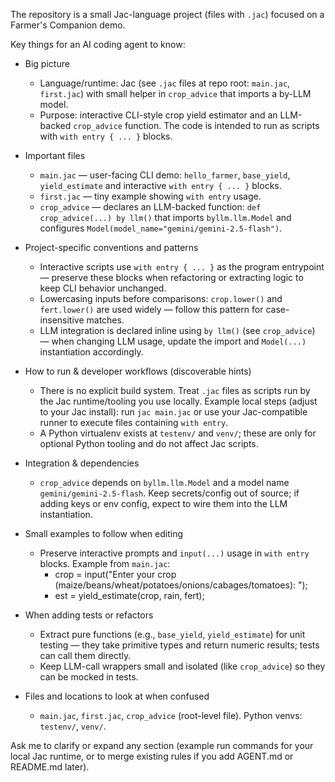 The repository is a small Jac-language project (files with `.jac`) focused on a Farmer's Companion demo.

Key things for an AI coding agent to know:

- Big picture
  - Language/runtime: Jac (see `.jac` files at repo root: `main.jac`, `first.jac`) with small helper in `crop_advice` that imports a by-LLM model.
  - Purpose: interactive CLI-style crop yield estimator and an LLM-backed `crop_advice` function. The code is intended to run as scripts with `with entry { ... }` blocks.

- Important files
  - `main.jac` — user-facing CLI demo: `hello_farmer`, `base_yield`, `yield_estimate` and interactive `with entry { ... }` blocks.
  - `first.jac` — tiny example showing `with entry` usage.
  - `crop_advice` — declares an LLM-backed function: `def crop_advice(...) by llm()` that imports `byllm.llm.Model` and configures `Model(model_name="gemini/gemini-2.5-flash")`.

- Project-specific conventions and patterns
  - Interactive scripts use `with entry { ... }` as the program entrypoint — preserve these blocks when refactoring or extracting logic to keep CLI behavior unchanged.
  - Lowercasing inputs before comparisons: `crop.lower()` and `fert.lower()` are used widely — follow this pattern for case-insensitive matches.
  - LLM integration is declared inline using `by llm()` (see `crop_advice`) — when changing LLM usage, update the import and `Model(...)` instantiation accordingly.

- How to run & developer workflows (discoverable hints)
  - There is no explicit build system. Treat `.jac` files as scripts run by the Jac runtime/tooling you use locally. Example local steps (adjust to your Jac install): run `jac main.jac` or use your Jac-compatible runner to execute files containing `with entry`.
  - A Python virtualenv exists at `testenv/` and `venv/`; these are only for optional Python tooling and do not affect Jac scripts.

- Integration & dependencies
  - `crop_advice` depends on `byllm.llm.Model` and a model name `gemini/gemini-2.5-flash`. Keep secrets/config out of source; if adding keys or env config, expect to wire them into the LLM instantiation.

- Small examples to follow when editing
  - Preserve interactive prompts and `input(...)` usage in `with entry` blocks. Example from `main.jac`:
    - crop = input("Enter your crop (maize/beans/wheat/potatoes/onions/cabages/tomatoes): ");
    - est = yield_estimate(crop, rain, fert);

- When adding tests or refactors
  - Extract pure functions (e.g., `base_yield`, `yield_estimate`) for unit testing — they take primitive types and return numeric results; tests can call them directly.
  - Keep LLM-call wrappers small and isolated (like `crop_advice`) so they can be mocked in tests.

- Files and locations to look at when confused
  - `main.jac`, `first.jac`, `crop_advice` (root-level file). Python venvs: `testenv/`, `venv/`.

Ask me to clarify or expand any section (example run commands for your local Jac runtime, or to merge existing rules if you add AGENT.md or README.md later).
